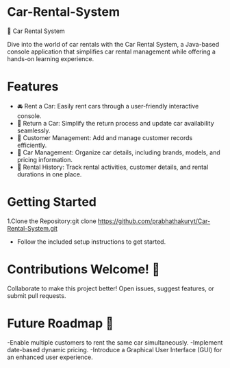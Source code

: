 # Car-Rental-System
🚗 Car Rental System

Dive into the world of car rentals with the Car Rental System, a Java-based console application that simplifies car rental management while offering a hands-on learning experience.

# Features
- 🚘 Rent a Car: Easily rent cars through a user-friendly interactive console.
- 🔄 Return a Car: Simplify the return process and update car availability seamlessly.
- 👤 Customer Management: Add and manage customer records efficiently.
- 🚗 Car Management: Organize car details, including brands, models, and pricing information.
- 📜 Rental History: Track rental activities, customer details, and rental durations in one place.
# Getting Started
1.Clone the Repository:git clone https://github.com/prabhathakuryt/Car-Rental-System.git
 * Follow the included setup instructions to get started.
# Contributions Welcome! 🎉
Collaborate to make this project better! Open issues, suggest features, or submit pull requests.

# Future Roadmap 🚀
-Enable multiple customers to rent the same car simultaneously.
-Implement date-based dynamic pricing.
-Introduce a Graphical User Interface (GUI) for an enhanced user experience.

